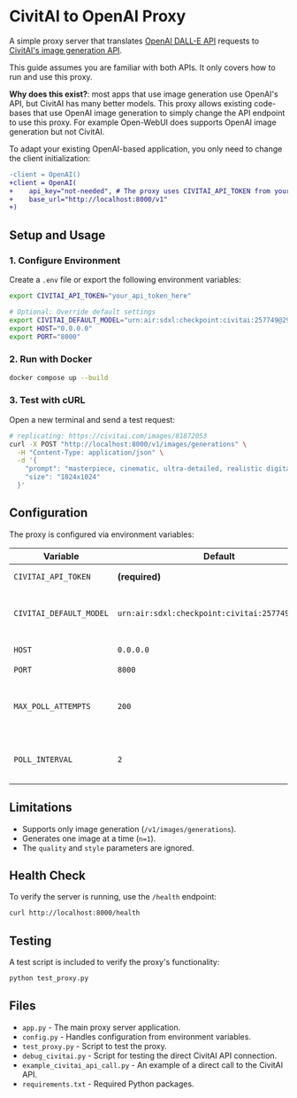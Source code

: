 # CivitAI to OpenAI Proxy

A simple proxy server that translates [OpenAI DALL-E API](https://platform.openai.com/docs/api-reference/images) requests to [CivitAI's image generation API](https://developer.civitai.com/docs/api/introduction).

This guide assumes you are familiar with both APIs. It only covers how to run and use this proxy.

**Why does this exist?**: most apps that use image generation use OpenAI's API, but CivitAI 
has many better models. This proxy allows existing code-bases that use OpenAI image 
generation to simply change the API endpoint to use this proxy. For example Open-WebUI does supports OpenAI image generation but not CivitAI.

To adapt your existing OpenAI-based application, you only need to change the client initialization:

```diff
-client = OpenAI()
+client = OpenAI(
+    api_key="not-needed", # The proxy uses CIVITAI_API_TOKEN from your environment
+    base_url="http://localhost:8000/v1"
+)
```

## Setup and Usage

### 1. Configure Environment
Create a `.env` file or export the following environment variables:

```bash
export CIVITAI_API_TOKEN="your_api_token_here"

# Optional: Override default settings
export CIVITAI_DEFAULT_MODEL="urn:air:sdxl:checkpoint:civitai:257749@290640"
export HOST="0.0.0.0"
export PORT="8000"
```

### 2. Run with Docker

```bash
docker compose up --build
```

### 3. Test with cURL
Open a new terminal and send a test request:

```bash
# replicating: https://civitai.com/images/81872053
curl -X POST "http://localhost:8000/v1/images/generations" \
  -H "Content-Type: application/json" \
  -d '{
    "prompt": "masterpiece, cinematic, ultra-detailed, realistic digital art, shattered planet divided clearly into twelve distinct biome fragments, each fragment representing a unique biome: dense rainforest, icy tundra, arid desert, lush grasslands, volcanic wasteland, deep ocean, floating islands, mystical forest, rocky mountains, luminous crystal caves, urban futuristic cityscape, ethereal astral realm, visually cohesive symbolic formation, vibrant colors, intricate details, glowing edges, symbolic design, cosmic background, trending on artstation, high contrast, high resolution 4K, cinematic lighting\nSteps: 30, CFG scale: 7.5, Sampler: Undefined, Seed: 1878377707, workflow: txt2img, extra: [object Object], Size: 832x1216, draft: false, width: 832, height: 1216, fluxMode: urn:air:flux1:checkpoint:civitai:618692@691639, quantity: 4, baseModel: Flux1, Created Date: 2025-06-12T1037:36.6295151Z, Clip skip: 2\nAdditional networks: urn:air:flux1:lora:civitai:1384710@1564733*0.1",
    "size": "1024x1024"
  }'
```


## Configuration

The proxy is configured via environment variables:

| Variable              | Default                                                 | Description                                  |
|-----------------------|---------------------------------------------------------|----------------------------------------------|
| `CIVITAI_API_TOKEN`   | **(required)**                                          | Your CivitAI API token.                      |
| `CIVITAI_DEFAULT_MODEL`| `urn:air:sdxl:checkpoint:civitai:257749@290640`         | The default CivitAI model to use.            |
| `HOST`                | `0.0.0.0`                                               | Server host.                                 |
| `PORT`                | `8000`                                                  | Server port.                                 |
| `MAX_POLL_ATTEMPTS`   | `200`                                                   | How many times to check if an image is ready. |
| `POLL_INTERVAL`       | `2`                                                     | Seconds to wait between checks.              |

## Limitations

- Supports only image generation (`/v1/images/generations`).
- Generates one image at a time (`n=1`).
- The `quality` and `style` parameters are ignored.

## Health Check

To verify the server is running, use the `/health` endpoint:

```bash
curl http://localhost:8000/health
```

## Testing

A test script is included to verify the proxy's functionality:

```bash
python test_proxy.py
```

## Files

- `app.py` - The main proxy server application.
- `config.py` - Handles configuration from environment variables.
- `test_proxy.py` - Script to test the proxy.
- `debug_civitai.py` - Script for testing the direct CivitAI API connection.
- `example_civitai_api_call.py` - An example of a direct call to the CivitAI API.
- `requirements.txt` - Required Python packages.
